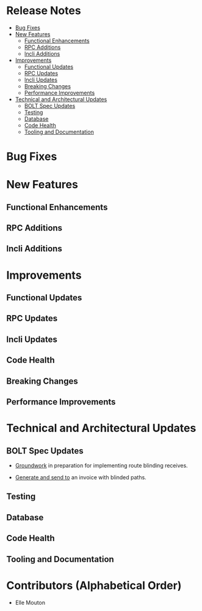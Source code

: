 # Release Notes
- [Bug Fixes](#bug-fixes)
- [New Features](#new-features)
    - [Functional Enhancements](#functional-enhancements)
    - [RPC Additions](#rpc-additions)
    - [lncli Additions](#lncli-additions)
- [Improvements](#improvements)
    - [Functional Updates](#functional-updates)
    - [RPC Updates](#rpc-updates)
    - [lncli Updates](#lncli-updates)
    - [Breaking Changes](#breaking-changes)
    - [Performance Improvements](#performance-improvements)
- [Technical and Architectural Updates](#technical-and-architectural-updates)
    - [BOLT Spec Updates](#bolt-spec-updates)
    - [Testing](#testing)
    - [Database](#database)
    - [Code Health](#code-health)
    - [Tooling and Documentation](#tooling-and-documentation)

# Bug Fixes

# New Features
## Functional Enhancements
## RPC Additions
## lncli Additions

# Improvements
## Functional Updates
## RPC Updates
## lncli Updates
## Code Health
## Breaking Changes
## Performance Improvements

# Technical and Architectural Updates
## BOLT Spec Updates

* [Groundwork](https://github.com/lightningnetwork/lnd/pull/8752) in preparation 
  for implementing route blinding receives.

* [Generate and send to](https://github.com/lightningnetwork/lnd/pull/8735) an 
  invoice with blinded paths.
 
## Testing
## Database
## Code Health
## Tooling and Documentation

# Contributors (Alphabetical Order)

* Elle Mouton
